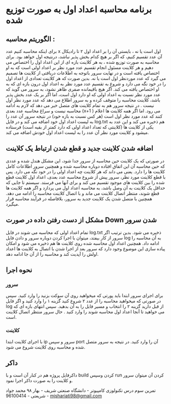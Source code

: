 
# برنامه محاسبه اعداد اول به صورت توزیع شده

## الگوریتم محاسبه :‌
برای اینکه محاسبه کنیم عدد x اول است یا نه ، بایستی آن را بر اعداد اول ۲ تا رادیکال آن عدد تقسیم کنیم، که اگر بر هیچ کدام بخش پذیر نباشد،‌ درنتیجه اول خواهد بود. برای محاسبه به صورت توزیع شده ، به هر کلاینت بازه ای از این اعداد اول را اختصاص می دهیم و هر کلاینت مسئول انجام تقسیم عدد مورد نظر بر اعداد اولی است که به او اختصاص یافته است و در نهایت سرور باتوجه به اطلاعات دریافتی از کلاینت ها تصمیم می گیرد که عدد موردنظر اول است یا نه. بدین صورت که هر کلاینت تعدادی از اعداد اول را در خود نگه می دارد و شروع به تقسیم عدد مورد نظر به اعداد اول درون بازه ای که به او اختصاص یافته می کند. اگر هیچ باقیمانده صفری ظاهر نشود، به سرور می گوید که عدد مورد نظر نسبت به اعداد اولی که او دارد اول است،‌ اما اگر بر یک عدد بخش پذیر باشد،‌ کلاینت محاسبه را متوقف کرده و به سرور اطلاع می دهد که عدد مورد نظر اول نیست . در نتیجه سرور هم به تمام کلاینت های متصل خبر می دهد که لازم به ادامه محاسبه نیست و سراغ محاسبه عدد بعدی (x+1 ) می رود. اما اگر همه کلاینت ها اعلام کنند که عدد مورد نظر اول است (هر کس نسبت به بازه خود) در نتیجه سرور آن عدد را به لیست اعداد اول خود اضافه می کند و در فایل log.txt هم ذخیره می کند و این عدد به یکی از کلاینت ها (کلاینتی که تعداد اعداد اولی که دارد کمتر از بقیه است) فرستاده میشود و کلاینت مورد نظر آن عدد را به لیست اعداد اول خودش اضافه می کند.

## اضافه شدن کلاینت جدید و قطع شدن ارتباط یک کلاینت
در صورتی که یک کلاینت حین محاسبه از سرور جدا شود،‌ این مشکل هندل شده و عددی که حین محاسبه آن این اتفاق افتاده دوباره محاسبه شده و همچنین سرور اطلاعات کامل کلاینت ها را دارد. یعنی می داند که هر کلاینت چه اعداد اولی را در خود نگه می دارد. پس با قطع کلاینت مورد نظر، سرور پیش از شروع محاسبه عدد بعدی،‌ اعداد اول کلاینت قطع شده را بین کلاینت های موجود تقسیم می کند و برای آنها می فرستد. سیستم تا جایی که حداقل یک کلاینت به آن وصل باشد،‌ به محاسبه اعداد اول می پردازد و اگر همه کلاینت ها قطغ شوند،‌ منتظر اتصال کلاینت می ماند و با اتصال کلاینت محاسبه را ادامه می دهد. همچنین با متصل شدن یک کلاینت جدید به سرور، بلافاصله در فرآیند محاسبه قرار میگیرد.


## مشکل از دست رفتن داده در صورت Down شدن سرور
تمام اعداد اولی که محاسبه می شوند در فایل log.txt ذخیره می شود. بدین ترتیب اگر سرور از کار بیفتد،‌ میتوان با اجرا کردن دوباره سرور و دادن فایل log به آن محاسبه را ادامه داد.
همچنین اعداد اول محاسبه شده روی کلاینت ها هم ذخیره می شود و امکان پیاده سازی این موضوع وجود دارد که سرور بعد از اجرا شدن با اتصال به کلاینت ها اعداد اولش را آپدیت کند و محاسبه را از آن جا ادامه دهد.


## نحوه اجرا
### سرور
برای اجرای سرور ابتدا باید پورتی که میخواهید روی آن سوکت بزنید را وارد کنید. سپس در صورتی که میخواهید محاسبه را از عدد ۲ شروع کنید گزینه ۱ را وارد کنید و اگر فایل log از قبل دارید گزینه ۲ را انتخاب و مسیر فایل را به آن بدهید. سپس انتهای بازه ای که می خواهید تا آنجا اعداد اول محاسبه شوند را وارد کنید . حال سرور منتظر اتصال کلاینت است.
### کلاینت
با اجرای کلاینت ابتدا ip سرور و سپس port آن را وارد کنید. در نتیجه به سرور متصل شده و محاسبه روی کلاینت شروع می شود.


## داکر
داکرفایل پروژه هم در کنار آن است و با build کردن  وسپس run  کردن آن  میتوان سرور و کلاینت را به صورت داکر اجرا نمود.

تمرین سوم درس تکنولوزی کامپیوتر - دانشگاه صنعتی شریف - بهار ۹۸
محمد جواد شریعتی  - 96100414 - mjshariati98@gmail.com


